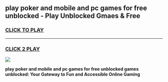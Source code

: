 
## play poker and mobile and pc games for free unblocked - Play Unblocked Gmaes & Free
<h3>
<a href="https://news.freeplayer.one?title=play_poker_and_mobile_and_pc_games_for_free_unblocked&ref=23F">CLICK TO PLAY</a></h3>
<hr>

<h3>
<a href="https://news.freeplayer.one?title=play_poker_and_mobile_and_pc_games_for_free_unblocked&ref=23F">CLICK 2 PLAY</a>
  
</h3>

<a href="https://news.freeplayer.one?title=play_poker_and_mobile_and_pc_games_for_free_unblocked&ref=23F/"><img src="https://clearcache.store/games.png"></a>


**play poker and mobile and pc games for free unblocked games unblocked: Your Gateway to Fun and Accessible Online Gaming**
